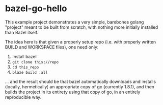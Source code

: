 # bazel-go-hello

This example project demonstrates a very simple, barebones golang "project"
meant to be built from scratch, with nothing more initially installed than Bazel
itself.

The idea here is that given a properly setup repo (i.e. with properly written
BUILD and WORKSPACE files), one need only:

1. Install bazel
2. `git clone this://repo`
3. `cd this_repo`
4. `blaze build :all`

... and the result should be that bazel automatically downloads and installs
(locally, hermetically) an appropriate copy of go (currently 1.8.1), and then
builds the project in its entirety using that copy of go, in an entirely
reproducible way.
